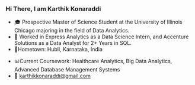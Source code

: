 ### Hi There, I am Karthik Konaraddi ###

- :mortar_board: Prospective Master of Science Student at the University of Illinois Chicago majoring in the field of Data Analytics. 
- :office: Worked in Express Analytics as a Data Science Intern, and Accenture Solutions as a Data Analyst for 2+ Years in SQL.
- :door:Hometown: Hubli, Karnataka, India
* :bar_chart:Current Coursework: Healthcare Analytics, Big Data Analytics, Advanced Database Management Systems
* :e-mail: karthikkonaraddi@gmail.com




